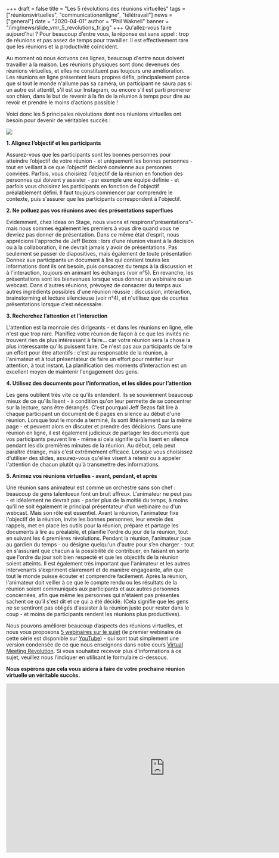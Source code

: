 +++
draft = false
title = "Les 5 révolutions des réunions virtuelles"
tags = ["réunionsvirtuelles", "communicationenligne", "télétravail"]
news = ["general"]
date = "2020-04-01"
author = "Phil Waknell"
banner = "/img/news/slide_vmr_5_revolutions_fr.jpg"
+++
Qu'allez-vous faire aujourd'hui ? Pour beaucoup d’entre vous, la réponse est sans appel : trop de réunions et pas assez de temps pour travailler. Il est effectivement rare que les réunions et la productivité coïncident.

Au moment où nous écrivons ces lignes, beaucoup d'entre nous doivent travailler à la maison. Les réunions physiques sont donc devenues des réunions virtuelles, et elles ne constituent pas toujours une amélioration. Les réunions en ligne présentent leurs propres défis, principalement parce que si tout le monde n'allume pas sa caméra, un participant ne saura pas si un autre est attentif, s'il est sur Instagram, ou encore s'il est parti promener son chien, dans le but de revenir à la fin de la réunion à temps pour dire au revoir et prendre le moins d’actions possible !

Voici donc les 5 principales révolutions dont nos réunions virtuelles ont besoin pour devenir de véritables succès :

![](https://paper-attachments.dropbox.com/s_4B18A4D7D91857E7B0476D3E368601EA18777E6ABEFF1D2931E5ED5D44347BBC_1585732064613_Slide+VMR+5+Revolutions+FR.jpg)

**1.    Alignez l’objectif et les participants**

Assurez-vous que les participants sont les bonnes personnes pour atteindre l’objectif de votre réunion - et uniquement les bonnes personnes - tout en veillant à ce que l’objectif déclaré convienne aux personnes conviées. Parfois, vous choisirez l'objectif de la réunion en fonction des personnes qui doivent y assister - par exemple une équipe définie - et parfois vous choisirez les participants en fonction de l'objectif préalablement défini. Il faut toujours commencer par comprendre le contexte, puis s'assurer que les participants correspondent à l'objectif.

**2.    Ne polluez pas vos réunions avec des présentations superflues**

Evidemment, chez Ideas on Stage, nous vivons et respirons“présentations”- mais nous sommes également les premiers à vous dire quand vous ne devriez pas donner de présentation. Dans ce même état d’esprit, nous apprécions l'approche de Jeff Bezos : lors d’une réunion visant à la décision ou à la collaboration, il ne devrait jamais y avoir de présentations. Pas seulement se passer de diapositives, mais également de toute présentation Donnez aux participants un document à lire qui contient toutes les informations dont ils ont besoin, puis consacrez du temps à la discussion et à l'interaction, toujours en animant les échanges (voir n°5). En revanche, les présentations sont les bienvenues lorsque vous donnez un webinaire ou un webcast. Dans d'autres réunions, prévoyez de consacrer du temps aux autres ingrédients possibles d'une réunion réussie : discussion, interaction, brainstorming et lecture silencieuse (voir n°4), et n'utilisez que de courtes présentations lorsque c'est nécessaire.

**3.    Recherchez l’attention et l’interaction**

L'attention est la monnaie des dirigeants - et dans les réunions en ligne, elle n'est que trop rare. Planifiez votre réunion de façon à ce que les invités ne trouvent rien de plus intéressant à faire... car votre réunion sera la chose la plus intéressante qu'ils puissent faire. Ce n'est pas aux participants de faire un effort pour être attentifs : c'est au responsable de la réunion, à l'animateur et à tout présentateur de faire un effort pour mériter leur attention, à tout instant. La planification des moments d’interaction est un excellent moyen de maintenir l'engagement des gens.

**4.    Utilisez des documents pour l’information, et les slides pour l’attention**

Les gens oublient très vite ce qu'ils entendent. Ils se souviennent beaucoup mieux de ce qu'ils lisent - à condition qu'on leur permette de se concentrer sur la lecture, sans être dérangés. C'est pourquoi Jeff Bezos fait lire à chaque participant un document de 6 pages en silence au début d'une réunion. Lorsque tout le monde a terminé, ils sont littéralement sur la même page - et peuvent alors en discuter et prendre des décisions. Dans une réunion en ligne, il est également judicieux de partager les documents que vos participants peuvent lire - même si cela signifie qu'ils lisent en silence pendant les dix premières minutes de la réunion. Au début, cela peut paraître étrange, mais c'est extrêmement efficace. Lorsque vous choisissez d'utiliser des slides, assurez-vous qu'elles visent à retenir ou à appeler l'attention de chacun plutôt qu'à transmettre des informations.

**5.    Animez vos réunions virtuelles - avant, pendant, et après**

Une réunion sans animateur est comme un orchestre sans son chef : beaucoup de gens talentueux font un bruit affreux. L'animateur ne peut pas - et idéalement ne devrait pas - parler plus de la moitié du temps, à moins qu'il ne soit également le principal présentateur d'un webinaire ou d'un webcast. Mais son rôle est essentiel. Avant la réunion, l'animateur fixe l'objectif de la réunion, invite les bonnes personnes, leur envoie des rappels, met en place les outils pour la réunion, prépare et partage les documents à lire au préalable, et planifie l'ordre du jour de la réunion, tout en suivant les 4 premières révolutions. Pendant la réunion, l'animateur joue au gardien du temps - ou désigne quelqu'un d'autre pour s’en charger - tout en s'assurant que chacun a la possibilité de contribuer, en faisant en sorte que l'ordre du jour soit bien respecté et que les objectifs de la réunion soient atteints. Il est également très important que l'animateur et les autres intervenants s'expriment clairement et de manière engageante, afin que tout le monde puisse écouter et comprendre facilement. Après la réunion, l'animateur doit veiller à ce que le compte rendu ou les résultats de la réunion soient communiqués aux participants et aux autres personnes concernées, afin que même les personnes qui n'étaient pas présentes sachent ce qu’il s'est dit et ce qui a été décidé. (Cela signifie que les gens ne se sentiront pas obligés d'assister à la réunion juste pour rester dans le coup - et moins de participants rendent les réunions plus productives).

Nous pouvons améliorer beaucoup d’aspects des réunions virtuelles, et nous vous proposons [5 webinaires sur le sujet](https://www.ideasonstage.fr/formation-presentations/webinaires/) (le premier webinaire de cette série est disponible sur [YouTube](https://youtu.be/IknE6ibOYpw)) - qui sont tout simplement une version condensée de ce que nous enseignons dans notre cours [Virtual Meeting Revolution](https://www.ideasonstage.fr/presentations-training/virtual-meetings-revolution/). Si vous souhaitez recevoir plus d’informations à ce sujet, veuillez nous l’indiquer en utilisant le formulaire ci-dessous.

**Nous espérons que cela vous aidera à faire de votre prochaine réunion virtuelle un véritable succès.**

<iframe width="850" height="454" src="https://www.youtube.com/embed/IknE6ibOYpw" frameborder="0" allow="accelerometer; autoplay; encrypted-media; gyroscope; picture-in-picture" allowfullscreen></iframe>